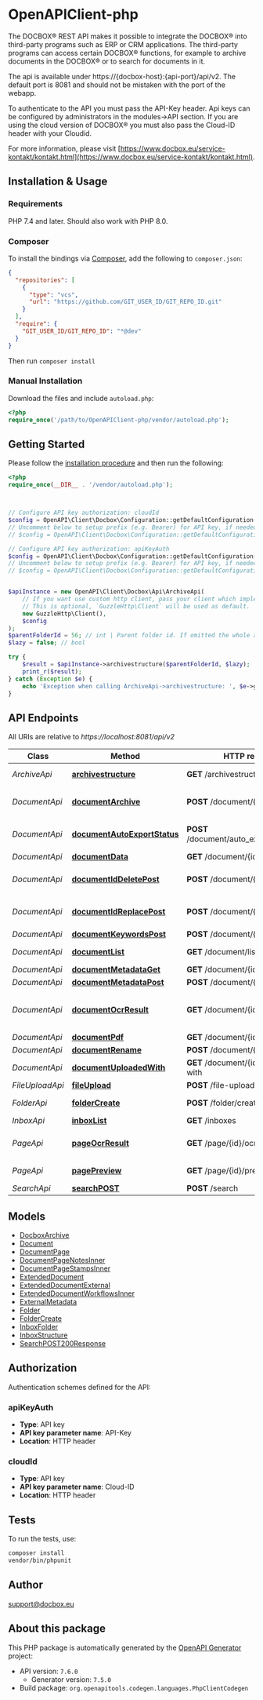 # OpenAPIClient-php

The DOCBOX® REST API makes it possible to integrate the DOCBOX® into third-party programs such as ERP or CRM applications. The third-party programs can access certain DOCBOX® functions, for example to archive documents in the DOCBOX® or to search for documents in it.

The api is available under https://{docbox-host}:{api-port}/api/v2. The default port is 8081 and should not be mistaken with the port of the webapp.

To authenticate to the API you must pass the API-Key header. Api keys can be configured by administrators in the modules->API section. If you are using the cloud version of DOCBOX® you must also pass the Cloud-ID header with your Cloudid.

For more information, please visit [https://www.docbox.eu/service-kontakt/kontakt.html](https://www.docbox.eu/service-kontakt/kontakt.html).

## Installation & Usage

### Requirements

PHP 7.4 and later.
Should also work with PHP 8.0.

### Composer

To install the bindings via [Composer](https://getcomposer.org/), add the following to `composer.json`:

```json
{
  "repositories": [
    {
      "type": "vcs",
      "url": "https://github.com/GIT_USER_ID/GIT_REPO_ID.git"
    }
  ],
  "require": {
    "GIT_USER_ID/GIT_REPO_ID": "*@dev"
  }
}
```

Then run `composer install`

### Manual Installation

Download the files and include `autoload.php`:

```php
<?php
require_once('/path/to/OpenAPIClient-php/vendor/autoload.php');
```

## Getting Started

Please follow the [installation procedure](#installation--usage) and then run the following:

```php
<?php
require_once(__DIR__ . '/vendor/autoload.php');



// Configure API key authorization: cloudId
$config = OpenAPI\Client\Docbox\Configuration::getDefaultConfiguration()->setApiKey('Cloud-ID', 'YOUR_API_KEY');
// Uncomment below to setup prefix (e.g. Bearer) for API key, if needed
// $config = OpenAPI\Client\Docbox\Configuration::getDefaultConfiguration()->setApiKeyPrefix('Cloud-ID', 'Bearer');

// Configure API key authorization: apiKeyAuth
$config = OpenAPI\Client\Docbox\Configuration::getDefaultConfiguration()->setApiKey('API-Key', 'YOUR_API_KEY');
// Uncomment below to setup prefix (e.g. Bearer) for API key, if needed
// $config = OpenAPI\Client\Docbox\Configuration::getDefaultConfiguration()->setApiKeyPrefix('API-Key', 'Bearer');


$apiInstance = new OpenAPI\Client\Docbox\Api\ArchiveApi(
    // If you want use custom http client, pass your client which implements `GuzzleHttp\ClientInterface`.
    // This is optional, `GuzzleHttp\Client` will be used as default.
    new GuzzleHttp\Client(),
    $config
);
$parentFolderId = 56; // int | Parent folder id. If omitted the whole archive is returned.
$lazy = false; // bool

try {
    $result = $apiInstance->archivestructure($parentFolderId, $lazy);
    print_r($result);
} catch (Exception $e) {
    echo 'Exception when calling ArchiveApi->archivestructure: ', $e->getMessage(), PHP_EOL;
}

```

## API Endpoints

All URIs are relative to *https://localhost:8081/api/v2*

Class | Method | HTTP request | Description
------------ | ------------- | ------------- | -------------
*ArchiveApi* | [**archivestructure**](docs/Api/ArchiveApi.md#archivestructure) | **GET** /archivestructure | Archive structure
*DocumentApi* | [**documentArchive**](docs/Api/DocumentApi.md#documentarchive) | **POST** /document/{id}/archive | Archives a INBOX-document
*DocumentApi* | [**documentAutoExportStatus**](docs/Api/DocumentApi.md#documentautoexportstatus) | **POST** /document/auto_export_status/set | Set auto export status
*DocumentApi* | [**documentData**](docs/Api/DocumentApi.md#documentdata) | **GET** /document/{id}/data | 
*DocumentApi* | [**documentIdDeletePost**](docs/Api/DocumentApi.md#documentiddeletepost) | **POST** /document/{id}/delete | Deletes a inbox document
*DocumentApi* | [**documentIdReplacePost**](docs/Api/DocumentApi.md#documentidreplacepost) | **POST** /document/{id}/replace | Replaces a document in Inbox.
*DocumentApi* | [**documentKeywordsPost**](docs/Api/DocumentApi.md#documentkeywordspost) | **POST** /document/{id}/keywords | 
*DocumentApi* | [**documentList**](docs/Api/DocumentApi.md#documentlist) | **GET** /document/list | Document list
*DocumentApi* | [**documentMetadataGet**](docs/Api/DocumentApi.md#documentmetadataget) | **GET** /document/{id}/metadata | 
*DocumentApi* | [**documentMetadataPost**](docs/Api/DocumentApi.md#documentmetadatapost) | **POST** /document/{id}/metadata | 
*DocumentApi* | [**documentOcrResult**](docs/Api/DocumentApi.md#documentocrresult) | **GET** /document/{id}/ocr-result | Returns the OCR-result of a document
*DocumentApi* | [**documentPdf**](docs/Api/DocumentApi.md#documentpdf) | **GET** /document/{id}/pdf | Document
*DocumentApi* | [**documentRename**](docs/Api/DocumentApi.md#documentrename) | **POST** /document/{id}/rename | 
*DocumentApi* | [**documentUploadedWith**](docs/Api/DocumentApi.md#documentuploadedwith) | **GET** /document/{id}/uploaded-with | 
*FileUploadApi* | [**fileUpload**](docs/Api/FileUploadApi.md#fileupload) | **POST** /file-upload | File upload
*FolderApi* | [**folderCreate**](docs/Api/FolderApi.md#foldercreate) | **POST** /folder/create | Create folder
*InboxApi* | [**inboxList**](docs/Api/InboxApi.md#inboxlist) | **GET** /inboxes | Inbox list
*PageApi* | [**pageOcrResult**](docs/Api/PageApi.md#pageocrresult) | **GET** /page/{id}/ocr-result | Returns the OCR-result of a page
*PageApi* | [**pagePreview**](docs/Api/PageApi.md#pagepreview) | **GET** /page/{id}/preview | Page preview
*SearchApi* | [**searchPOST**](docs/Api/SearchApi.md#searchpost) | **POST** /search | 

## Models

- [DocboxArchive](docs/Model/DocboxArchive.md)
- [Document](docs/Model/Document.md)
- [DocumentPage](docs/Model/DocumentPage.md)
- [DocumentPageNotesInner](docs/Model/DocumentPageNotesInner.md)
- [DocumentPageStampsInner](docs/Model/DocumentPageStampsInner.md)
- [ExtendedDocument](docs/Model/ExtendedDocument.md)
- [ExtendedDocumentExternal](docs/Model/ExtendedDocumentExternal.md)
- [ExtendedDocumentWorkflowsInner](docs/Model/ExtendedDocumentWorkflowsInner.md)
- [ExternalMetadata](docs/Model/ExternalMetadata.md)
- [Folder](docs/Model/Folder.md)
- [FolderCreate](docs/Model/FolderCreate.md)
- [InboxFolder](docs/Model/InboxFolder.md)
- [InboxStructure](docs/Model/InboxStructure.md)
- [SearchPOST200Response](docs/Model/SearchPOST200Response.md)

## Authorization

Authentication schemes defined for the API:
### apiKeyAuth

- **Type**: API key
- **API key parameter name**: API-Key
- **Location**: HTTP header


### cloudId

- **Type**: API key
- **API key parameter name**: Cloud-ID
- **Location**: HTTP header


## Tests

To run the tests, use:

```bash
composer install
vendor/bin/phpunit
```

## Author

support@docbox.eu

## About this package

This PHP package is automatically generated by the [OpenAPI Generator](https://openapi-generator.tech) project:

- API version: `7.6.0`
    - Generator version: `7.5.0`
- Build package: `org.openapitools.codegen.languages.PhpClientCodegen`
